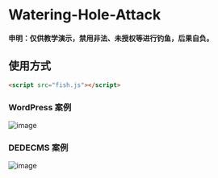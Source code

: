 # Watering-Hole-Attack

**申明：仅供教学演示，禁用非法、未授权等进行钓鱼，后果自负。**

## 使用方式

```html
<script src="fish.js"></script>
```

### WordPress 案例
![image](https://github.com/AlphabugX/Watering-Hole-Attack/assets/27001865/aaaf4f22-ece5-4ba8-967f-e2c8db084bf1)


### DEDECMS 案例
![image](https://github.com/AlphabugX/Watering-Hole-Attack/assets/27001865/8533a0eb-9750-4c73-b035-d07ecb4f459c)

